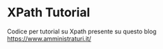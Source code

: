 # XPath Tutorial

Codice per tutorial su Xpath presente su questo blog https://www.amministraturi.it/